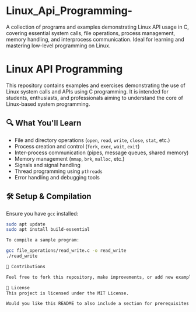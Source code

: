 # Linux_Api_Programming-
A collection of programs and examples demonstrating Linux API usage in C, covering essential system calls, file operations, process management, memory handling, and interprocess communication. Ideal for learning and mastering low-level programming on Linux.
# Linux API Programming

This repository contains examples and exercises demonstrating the use of Linux system calls and APIs using C programming. It is intended for students, enthusiasts, and professionals aiming to understand the core of Linux-based system programming.

## 🔍 What You'll Learn

- File and directory operations (`open`, `read`, `write`, `close`, `stat`, etc.)
- Process creation and control (`fork`, `exec`, `wait`, `exit`)
- Inter-process communication (pipes, message queues, shared memory)
- Memory management (`mmap`, `brk`, `malloc`, etc.)
- Signals and signal handling
- Thread programming using `pthreads`
- Error handling and debugging tools

## 🛠️ Setup & Compilation

Ensure you have `gcc` installed:

```bash
sudo apt update
sudo apt install build-essential

To compile a sample program:

gcc file_operations/read_write.c -o read_write
./read_write

🤝 Contributions

Feel free to fork this repository, make improvements, or add new examples. Pull requests are welcome!

📜 License
This project is licensed under the MIT License.

Would you like this README to also include a section for prerequisites or references to man pages and documentation?
